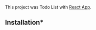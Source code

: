 This project was Todo List with [React App](https://github.com/khyrulAlam/react-todo).

## Installation*
